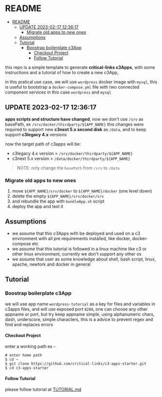 # README

- [README](#readme)
  - [UPDATE 2023-02-17 12:36:17](#update-2023-02-17-123617)
    - [Migrate old apps to new ones](#migrate-old-apps-to-new-ones)
  - [Assumptions](#assumptions)
  - [Tutorial](#tutorial)
    - [Boostrap boilerplate c3App](#boostrap-boilerplate-c3app)
      - [Checkout Project](#checkout-project)
      - [Follow Tutorial](#follow-tutorial)

this repo is a simple template to generate **critical-links c3Apps**, with some instructions and a tutorial of how to create a new c3App,

in this pratical use case, we will use `wordpress` docker image with `mysql`,
this is useful to bootstrap a `docker-compose.yml` file with two connected component services in this case `wordpress` and `mysql`

## UPDATE 2023-02-17 12:36:17

**apps scripts and structure have changed**, now we don't use `/srv` as basePath,
ex `/srv/docker/thirdparty/${APP_NAME}`
this changes were required to support new **c3next 5.x second disk** as `/data`, and to keep support **c3legacy 4.x** versions

now the target path of c3apps will be:

- c3legacy 4.x version > `/srv/docker/thirdparty/${APP_NAME}`
- c3next 5.x version > `/data/docker/thirdparty/${APP_NAME}`

> NOTE: only change the `basePath` from `/srv` to `/data`

### Migrate old apps to new ones

1. move `${APP_NAME}/srv/docker` to `${APP_NAME}/docker` (one level down)
2. delete the empty `${APP_NAME}/srv/docker/srv`
3. and rebundle the app with `bundleApp.sh` script
4. deploy the app and test it

## Assumptions

- we assume that this c3Apps with be deployed and used on a c3 environment with all pre requirements installed, like docker, docker-compose etc
- we assume that this tutorial is followed in a linux machine like c3 or other linux environment, currently we don't support any other os
- we assume that user as some knowledge about shell, bash script, linux, apache, newtork and docker in general

## Tutorial

### Boostrap boilerplate c3App

we will use app name `wordpress-tutorial` as a key for files and variables in c3apps files, and will use exposed port `8280`,
one can choose any other appname or port, but try keep appname simple, using alphanumeric chars, dash, underscore, simple characters, this is a advice to prevent regex and find and replaces errors

#### Checkout Project

enter a working path ex `~`

```shell
# enter home path
$ cd ~
$ git clone https://github.com/critical-links/c3-apps-starter.git
$ cd c3-apps-starter
```

#### Follow Tutorial

please follow tutorial at [TUTORIAL.md](TUTORIAL.md)